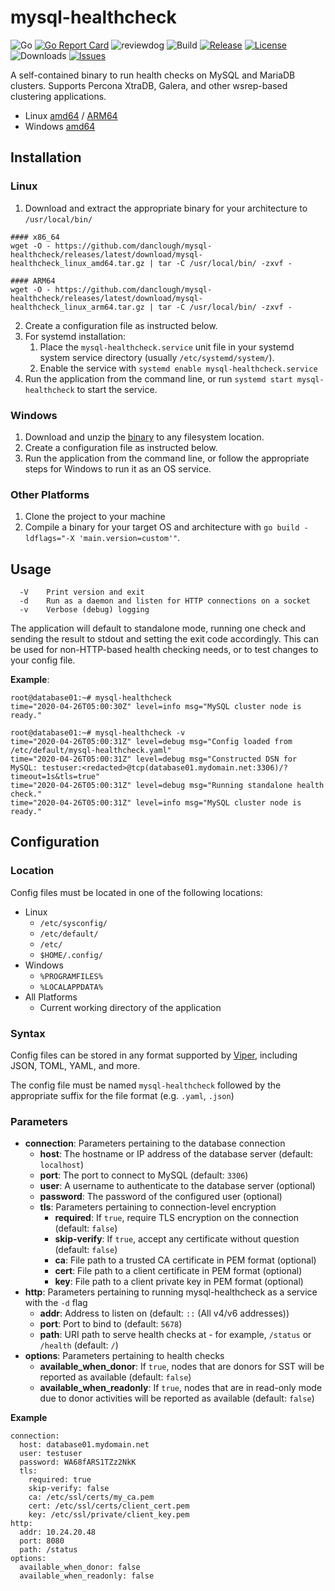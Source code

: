 # mysql-healthcheck
![Go](https://img.shields.io/github/go-mod/go-version/danclough/mysql-healthcheck)
[![Go Report Card](https://goreportcard.com/badge/github.com/danclough/mysql-healthcheck)](https://goreportcard.com/report/github.com/danclough/mysql-healthcheck)
![reviewdog](https://github.com/danclough/mysql-healthcheck/workflows/reviewdog/badge.svg)
![Build](https://img.shields.io/github/actions/workflow/status/danclough/mysql-healthcheck/release.yml)
[![Release](https://img.shields.io/github/release/danclough/mysql-healthcheck.svg)](https://github.com/danclough/mysql-healthcheck/releases/latest)
[![License](https://img.shields.io/github/license/danclough/mysql-healthcheck)](https://github.com/danclough/mysql-healthcheck/blob/master/LICENSE)
![Downloads](https://img.shields.io/github/downloads/danclough/mysql-healthcheck/total)
[![Issues](https://img.shields.io/github/issues/danclough/mysql-healthcheck)](https://github.com/danclough/mysql-healthcheck/issues)

A self-contained binary to run health checks on MySQL and MariaDB clusters.  Supports Percona XtraDB, Galera, and other wsrep-based clustering applications.

* Linux [amd64](https://github.com/danclough/mysql-healthcheck/releases/latest/download/mysql-healthcheck_linux_amd64.tar.gz) / [ARM64](https://github.com/danclough/mysql-healthcheck/releases/latest/download/mysql-healthcheck_linux_arm64.tar.gz)
* Windows [amd64](https://github.com/danclough/mysql-healthcheck/releases/latest/download/mysql-healthcheck_windows_amd64.zip)

## Installation
### Linux
1. Download and extract the appropriate binary for your architecture to `/usr/local/bin/`
```
#### x86_64
wget -O - https://github.com/danclough/mysql-healthcheck/releases/latest/download/mysql-healthcheck_linux_amd64.tar.gz | tar -C /usr/local/bin/ -zxvf -

#### ARM64
wget -O - https://github.com/danclough/mysql-healthcheck/releases/latest/download/mysql-healthcheck_linux_arm64.tar.gz | tar -C /usr/local/bin/ -zxvf -
```
2. Create a configuration file as instructed below.
3. For systemd installation:
    1. Place the `mysql-healthcheck.service` unit file in your systemd system service directory (usually `/etc/systemd/system/`).
    2. Enable the service with `systemd enable mysql-healthcheck.service`
4. Run the application from the command line, or run `systemd start mysql-healthcheck` to start the service.

### Windows
1. Download and unzip the [binary](https://github.com/danclough/mysql-healthcheck/releases/latest/download/mysql-healthcheck_windows_amd64.zip) to any filesystem location.
2. Create a configuration file as instructed below.
3. Run the application from the command line, or follow the appropriate steps for Windows to run it as an OS service.

### Other Platforms
1. Clone the project to your machine
2. Compile a binary for your target OS and architecture with `go build -ldflags="-X 'main.version=custom'"`.

## Usage
```
  -V    Print version and exit
  -d    Run as a daemon and listen for HTTP connections on a socket
  -v    Verbose (debug) logging
  ```

The application will default to standalone mode, running one check and sending the result to stdout and setting the exit code accordingly.  This can be used for non-HTTP-based health checking needs, or to test changes to your config file.

__Example__:
```
root@database01:~# mysql-healthcheck
time="2020-04-26T05:00:30Z" level=info msg="MySQL cluster node is ready."

root@database01:~# mysql-healthcheck -v
time="2020-04-26T05:00:31Z" level=debug msg="Config loaded from /etc/default/mysql-healthcheck.yaml"
time="2020-04-26T05:00:31Z" level=debug msg="Constructed DSN for MySQL: testuser:<redacted>@tcp(database01.mydomain.net:3306)/?timeout=1s&tls=true"
time="2020-04-26T05:00:31Z" level=debug msg="Running standalone health check."
time="2020-04-26T05:00:31Z" level=info msg="MySQL cluster node is ready."
```

## Configuration
### Location
Config files must be located in one of the following locations:
* Linux
  * `/etc/sysconfig/`
  * `/etc/default/`
  * `/etc/`
  * `$HOME/.config/`
* Windows
  * `%PROGRAMFILES%`
  * `%LOCALAPPDATA%`
* All Platforms
  * Current working directory of the application

### Syntax
Config files can be stored in any format supported by [Viper](https://github.com/spf13/viper), including JSON, TOML, YAML, and more.

The config file must be named `mysql-healthcheck` followed by the appropriate suffix for the file format (e.g. `.yaml`, `.json`)

### Parameters
* __connection__: Parameters pertaining to the database connection
    * __host__: The hostname or IP address of the database server (default: `localhost`)
    * __port__: The port to connect to MySQL (default: `3306`)
    * __user__: A username to authenticate to the database server (optional)
    * __password__: The password of the configured user (optional)
    * __tls__: Parameters pertaining to connection-level encryption
        * __required__: If `true`, require TLS encryption on the connection (default: `false`)
        * __skip-verify__: If `true`, accept any certificate without question (default: `false`)
        * __ca__: File path to a trusted CA certificate in PEM format (optional)
        * __cert__: File path to a client certificate in PEM format (optional)
        * __key__: File path to a client private key in PEM format (optional)
* __http__: Parameters pertaining to running mysql-healthcheck as a service with the `-d` flag
    * __addr__: Address to listen on (default: `::` (All v4/v6 addresses))
    * __port__: Port to bind to (default: `5678`)
    * __path__: URI path to serve health checks at - for example, `/status` or `/health` (default: `/`)
* __options__: Parameters pertaining to health checks
    * __available_when_donor__: If `true`, nodes that are donors for SST will be reported as available (default: `false`)
    * __available_when_readonly__: If `true`, nodes that are in read-only mode due to donor activities will be reported as available (default: `false`)

__Example__
```
connection:
  host: database01.mydomain.net
  user: testuser
  password: WA68fARS1TZz2NkK
  tls:
    required: true
    skip-verify: false
    ca: /etc/ssl/certs/my_ca.pem
    cert: /etc/ssl/certs/client_cert.pem
    key: /etc/ssl/private/client_key.pem
http:
  addr: 10.24.20.48
  port: 8080
  path: /status
options:
  available_when_donor: false
  available_when_readonly: false
```
